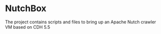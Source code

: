 # NutchBox
The project contains scripts and files to bring up an Apache Nutch crawler VM based on CDH 5.5
